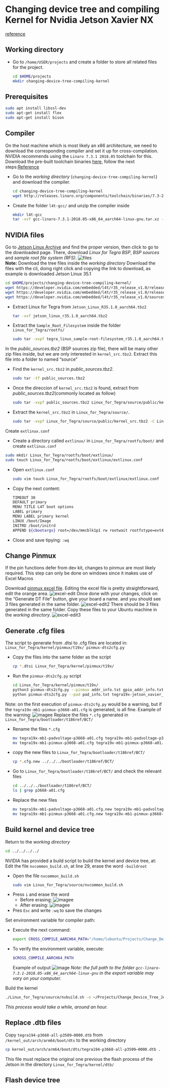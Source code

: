 # Changing device tree and compiling Kernel for Nvidia Jetson Xavier NX
[reference](https://medium.com/@haoye94/editing-device-tree-and-compiling-kernel-for-nvidia-jetson-xavier-nx-11a1df20939c)

## Working directory
* Go to `/home/USER/projects` and create a folder to store all related files for the project.
  ```BASH
  cd $HOME/projects
  mkdir changing-device-tree-compiling-kernel
  ```
## Prerequisites
  ```BASH
  sudo apt install libssl-dev
  sudo apt-get install flex
  sudo apt-get install bison
  ```

## Compiler
On the host machine which is most likely an x86 architecture, we need to download the corresponding compiler and set it up for cross-compilation.  
NVIDIA recommends using the `Linaro 7.3.1 2018.05` toolchain for this. Download the pre-built toolchain binaries [here](http://releases.linaro.org/components/toolchain/binaries/7.3-2018.05/aarch64-linux-gnu/gcc-linaro-7.3.1-2018.05-x86_64_aarch64-linux-gnu.tar.xz), follow the next steps:[Reference](https://developer.ridgerun.com/wiki/index.php?title=Jetson_Nano/Development/Building_the_Kernel_from_Source)
* Go to the *working directory* (`changing-device-tree-compiling-kernel`) and download the compiler.
  ```BASH
  cd changing-device-tree-compiling-kernel
  wget http://releases.linaro.org/components/toolchain/binaries/7.3-2018.05/aarch64-linux-gnu/gcc-linaro-7.3.1-2018.05-x86_64_aarch64-linux-gnu.tar.xz
  ```
* Create the folder `l4t-gcc/` and unzip the compiler inside
  ```BASH
  mkdir l4t-gcc
  tar -xvf gcc-linaro-7.3.1-2018.05-x86_64_aarch64-linux-gnu.tar.xz -C l4t-gcc/
  ```
## NVIDIA files
Go to [Jetson Linux Archive](https://developer.nvidia.com/embedded/jetson-linux-archive) and find the proper version, then click to go to the downloaded page. There, download *Linux for Tegra BSP*, *BSP sources* and *sample root file system (RFS)*.
![files](./img/files.png)  
  **Note:** Download the tree files inside the *working directory*
  Download the files with the cli, doing right click and copying the link to download, as example is downloaded Jetson Linux 35.1
  ```BASH
  cd $HOME/projects/changing-device-tree-compiling-kernel/
  wget https://developer.nvidia.com/embedded/l4t/r35_release_v1.0/release/jetson_linux_r35.1.0_aarch64.tbz2
  wget https://developer.nvidia.com/embedded/l4t/r35_release_v1.0/release/tegra_linux_sample-root-filesystem_r35.1.0_aarch64.tbz2
  wget https://developer.nvidia.com/embedded/l4t/r35_release_v1.0/sources/public_sources.tbz2
  ```
* Extract Linux for Tegra from `Jetson_Linux_R35.1.0_aarch64.tbz2`
  ```BASH
  tar -xvf jetson_linux_r35.1.0_aarch64.tbz2
  ```
* Extract the `Sample_Root_Filesystem` inside the folder `Linux_for_Tegra/rootfs/` 
  ```BASH
  sudo tar -xvpf tegra_linux_sample-root-filesystem_r35.1.0_aarch64.tbz2 -C Linux_for_Tegra/rootfs/
  ```
In the *public_sources.tbz2* (BSP sources zip file), there will be many other zip files inside, but we are only interested in `kernel_src.tbz2`. Extract this file into a folder to named “source”
* Find the `kernel_src.tbz2` in *public_sources.tbz2*.
  ```BASH
  sudo tar -tf public_sources.tbz2
  ```
* Once the direccion of `kernel_src.tbz2` is found, extract from *public_sources.tbz2*(commonly located as follow)
  ```BASH
  sudo tar -xvpf public_sources.tbz2 Linux_for_Tegra/source/public/kernel_src.tbz2
  ```
* Extract the `kernel_src.tbz2` in `Linux_for_Tegra/source/`.
  ```BASH
  sudo tar -xvpf Linux_for_Tegra/source/public/kernel_src.tbz2 -C Linux_for_Tegra/source/
  ```
Create `extlinux.conf`
*  Create a directory called `extlinux/` in `Linux_for_Tegra/rootfs/boot/` and create `extlinux.conf`
  ```BASH
  sudo mkdir Linux_for_Tegra/rootfs/boot/extlinux/
  sudo touch Linux_for_Tegra/rootfs/boot/extlinux/extlinux.conf
  ```
* Open `extlinux.conf`
  ```BASH
  sudo vim touch Linux_for_Tegra/rootfs/boot/extlinux/extlinux.conf 
  ```
* Copy the next content:
  ```BASH
  TIMEOUT 30
  DEFAULT primary
  MENU TITLE L4T boot options
  LABEL primary
  MENU LABEL primary kernel
  LINUX /boot/Image
  INITRD /boot/initrd
  APPEND ${cbootargs} root=/dev/mmcblk1p1 rw rootwait rootfstype=ext4 console=ttyS0,115200n8 console=tty0 fbcon=map:0 net.ifnames=0
  ```
* Close and save tipying: `:wq`
## Change Pinmux
If the pin functions defer from dev kit, changes to pinmux are most likely required. This step can only be done on windows since it makes use of Excel Macros

Download [pinmux excel file](./docs/Jetson_Xavier_NX_Pinmux_Configuration_Template_v1.06%20.xlsm).
Editing the excel file is pretty straightforward, edit the orange area.
![excel-edit](./img/pinmux-1.png)
Once done with your changes, click on the “Generate DT File” button, give your board a name. and you should see 3 files generated in the same folder.
![excel-edit2](./img/pinmux-2.png)
There should be 3 files generated in the same folder. Copy these files to your Ubuntu machine in the *working directory*.
![excel-edit3](./img/pinmux-3.png)
## Generate .cfg files
The script to generate from .dtsi to .cfg files are located in: `Linux_for_Tegra/kernel/pinmux/t19x/ pinmux-dts2cfg.py`
* Copy the files into the same folder as the script
  ```BASH
  cp *.dtsi Linux_for_Tegra/kernel/pinmux/t19x/
  ```
* Run the `pinmux-dts2cfg.py` script
  ```BASH
  cd Linux_for_Tegra/kernel/pinmux/t19x/
  python3 pinmux-dts2cfg.py --pinmux addr_info.txt gpio_addr_info.txt por_val.txt --mandatory_pinmux_file tegra19x-jetson_xavier_nx_module-pinmux.dtsi tegra19x-jetson_xavier_nx_module-gpio-default.dtsi 1.0 > tegra19x-mb1-pinmux-p3668-a01.cfg
  python pinmux-dts2cfg.py --pad pad_info.txt tegra19x-jetson_xavier_nx_module-padvoltage-default.dtsi  1.0 > tegra19x-mb1-padvoltage-p3668-a01.cfg
  ```
Note: on the first execution of `pinmux-dts2cfg.py` would be a warning, but if the `tegra19x-mb1-pinmux-p3668-a01.cfg` is generated, is all fine. Example of the warning:
  ![imagee](./img/warning.jpeg)
Replace the files `*.cfg` generated in `Linux_for_Tegra/bootloader/t186ref/BCT/`
* Rename the files `*.cfg`
  ```BASH
  mv tegra19x-mb1-padvoltage-p3668-a01.cfg tegra19x-mb1-padvoltage-p3668-a01.cfg.new
  mv tegra19x-mb1-pinmux-p3668-a01.cfg tegra19x-mb1-pinmux-p3668-a01.cfg.new
  ```
* copy the new files to  `Linux_for_Tegra/bootloader/t186ref/BCT/`
  ```BASH
  cp *.cfg.new ../../../bootloader/t186ref/BCT/
  ```
* Go to `Linux_for_Tegra/bootloader/t186ref/BCT/` and check the relevant files
  ```BASH
  cd ../../../bootloader/t186ref/BCT/
  ls | grep p3668-a01.cfg
  ```
* Replace the new files
  ```BASH
  mv tegra19x-mb1-padvoltage-p3668-a01.cfg.new tegra19x-mb1-padvoltage-p3668-a01.cfg
  mv tegra19x-mb1-pinmux-p3668-a01.cfg.new tegra19x-mb1-pinmux-p3668-a01.cfg
  ```
## Build kernel and device tree
Return to the *working directory*
  ```BASH
  cd ../../../../
  ```
NVIDIA has provided a build script to build the kernel and device tree, at:
Edit the file `nvcommon_build.sh`, at line 29, erase the word `-buildroot`
* Open the file `nvcommon_build.sh`
  ```BASH
  sudo vim Linux_for_Tegra/source/nvcommon_build.sh
  ```
* Press `i` and erase the word
  - Before erasing:
    ![imagee](./img/edit1.jpeg)
  - After erasing:
    ![imagee](./img/edit2.jpeg)
* Pres `Esc` and write `:wq` to save the changes  
  
Set environment variable for compiler path:
* Execute the next command:
  ```BASH
  export CROSS_COMPILE_AARCH64_PATH="/home/lubuntu/Projects/Change_Device_Tree_Jetson/l4t-gcc/gcc-linaro-7.3.1-2018.05-x86_64_aarch64-linux-gnu"
  ```
* To verify the environment variable, execute:
  ```BASH
  $CROSS_COMPILE_AARCH64_PATH
  ```
  Example of output
  ![image](./img/variable.png)
  *Note: the full path to the folder `gcc-linaro-7.3.1-2018.05-x86_64_aarch64-linux-gnu` in the export variable may vary on your computer.*
  
Build the kernel
  ```BASH
  ./Linux_for_Tegra/source/nvbuild.sh -o ~/Projects/Change_Device_Tree_Jetson/kernel_out/
  ```
  *This process would take a while, around an hour.*
## Replace .dtb files
Copy `tegra194-p3668-all-p3509–0000.dtb` from `/kernel_out/arch/arm64/boot/dts` to the working directory
```BASH
cp kernel_out/arch/arm64/boot/dts/tegra194-p3668-all-p3509–0000.dtb .
```
This file must replace the original one previous the flash process of the Jetson in the directory `Linux_for_Tegra/kernel/dtb/`

## Flash device tree
